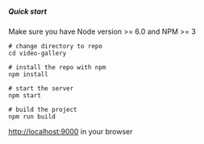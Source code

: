 ##### Quick start

Make sure you have Node version >= 6.0 and NPM >= 3

```
# change directory to repo
cd video-gallery

# install the repo with npm
npm install

# start the server
npm start

# build the project
npm run build

```
[http://localhost:9000](http://localhost:9000) in your browser